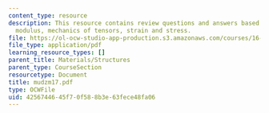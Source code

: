 ```yaml
---
content_type: resource
description: This resource contains review questions and answers based on Young's
  modulus, mechanics of tensors, strain and stress.
file: https://ol-ocw-studio-app-production.s3.amazonaws.com/courses/16-01-unified-engineering-i-ii-iii-iv-fall-2005-spring-2006/4256744645f70f588b3e63fece48fa06_mudzm17.pdf
file_type: application/pdf
learning_resource_types: []
parent_title: Materials/Structures
parent_type: CourseSection
resourcetype: Document
title: mudzm17.pdf
type: OCWFile
uid: 42567446-45f7-0f58-8b3e-63fece48fa06
---
```

